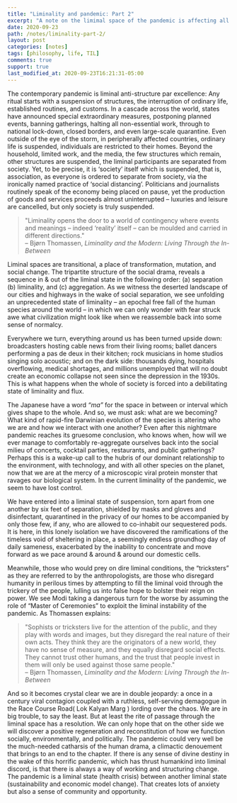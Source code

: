 ```yaml
---
title: "Liminality and pandemic: Part 2"
excerpt: "A note on the limimal space of the pandemic is affecting all of us"
date: 2020-09-23
path: /notes/liminality-part-2/
layout: post
categories: [notes]
tags: [philosophy, life, TIL]
comments: true
support: true
last_modified_at: 2020-09-23T16:21:31-05:00
---
```


The contemporary pandemic is liminal anti-structure par excellence: Any ritual starts with a suspension of structures, the interruption of ordinary life, established routines, and customs. In a cascade across the world, states have announced special extraordinary measures, postponing planned events, banning gatherings, halting all non-essential work, through to national lock-down, closed borders, and even large-scale quarantine. Even outside of the eye of the storm, in peripherally affected countries, ordinary life is suspended, individuals are restricted to their homes. Beyond the household, limited work, and the media, the few structures which remain, other structures are suspended, the liminal participants are separated from society. Yet, to be precise, it is ‘society’ itself which is suspended, that is, association, as everyone is ordered to separate from society, via the ironically named practice of ‘social distancing’. Politicians and journalists routinely speak of the economy being placed on pause, yet the production of goods and services proceeds almost uninterrupted – luxuries and leisure are cancelled, but only society is truly suspended.

<blockquote>"Liminality opens the door to a world of contingency where events and meanings – indeed ‘reality’ itself – can be moulded and carried in different directions." <br> – Bjørn Thomassen, <cite>Liminality and the Modern: Living Through the In-Between</cite></blockquote>

Liminal spaces are transitional, a place of transformation, mutation, and social change. The tripartite structure of the social drama, reveals a sequence in & out of the liminal state in the following order: (a) separation (b) liminality, and (c) aggregation. As we witness the deserted landscape of our cities and highways in the wake of social separation, we see unfolding an unprecedented state of liminality – an epochal free fall of the human species around the world – in which we can only wonder with fear struck awe what civilization might look like when we reassemble back into some sense of normalcy.

Everywhere we turn, everything around us has been turned upside down: broadcasters hosting cable news from their living rooms; ballet dancers performing a pas de deux in their kitchen; rock musicians in home studios singing solo acoustic; and on the dark side: thousands dying, hospitals overflowing, medical shortages, and millions unemployed that will no doubt create an economic collapse not seen since the depression in the 1930s. This is what happens when the whole of society is forced into a debilitating state of liminality and flux.

The Japanese have a word _“ma”_ for the space in between or interval which gives shape to the whole. And so, we must ask: what are we becoming? What kind of rapid-fire Darwinian evolution of the species is altering who we are and how we interact with one another? Even after this nightmare pandemic reaches its gruesome conclusion, who knows when, how will we ever manage to comfortably re-aggregate ourselves back into the social milieu of concerts, cocktail parties, restaurants, and public gatherings? Perhaps this is a wake-up call to the hubris of our dominant relationship to the environment, with technology, and with all other species on the planet, now that we are at the mercy of a microscopic viral protein monster that ravages our biological system. In the current liminality of the pandemic, we seem to have lost control.

We have entered into a liminal state of suspension, torn apart from one another by six feet of separation, shielded by masks and gloves and disinfectant, quarantined in the privacy of our homes to be accompanied by only those few, if any, who are allowed to co-inhabit our sequestered pods. It is here, in this lonely isolation we have discovered the ramifications of the timeless void of sheltering in place, a seemingly endless groundhog day of daily sameness, exacerbated by the inability to concentrate and move forward as we pace around & around & around our domestic cells.

Meanwhile, those who would prey on dire liminal conditions, the “tricksters” as they are referred to by the anthropologists, are those who disregard humanity in perilous times by attempting to fill the liminal void through the trickery of the people, lulling us into false hope to bolster their reign on power. We see Modi taking a dangerous turn for the worse by assuming the role of “Master of Ceremonies” to exploit the liminal instability of the pandemic. As Thomassen explains:

<blockquote>"Sophists or tricksters live for the attention of the public, and they play with words and images, but they disregard the real nature of their own acts. They think they are the originators of a new world, they have no sense of measure, and they equally disregard social effects. They cannot trust other humans, and the trust that people invest in them will only be used against those same people." <br> – Bjørn Thomassen, <cite>Liminality and the Modern: Living Through the In-Between</cite></blockquote>

And so it becomes crystal clear we are in double jeopardy: a once in a century viral contagion coupled with a ruthless, self-serving demagogue in the Race Course Road( Lok Kalyan Marg ) lording over the chaos. We are in big trouble, to say the least. But at least the rite of passage through the liminal space has a resolution. We can only hope that on the other side we will discover a positive regeneration and reconstitution of how we function socially, environmentally, and politically. The pandemic could very well be the much-needed catharsis of the human drama, a climactic denouement that brings to an end to the chapter. If there is any sense of divine destiny in the wake of this horrific pandemic, which has thrust humankind into liminal discord, is that there is always a way of working and structuring change. The pandemic is a liminal state (health crisis) between another liminal state (sustainability and economic model change). That creates lots of anxiety but also a sense of community and opportunity.
